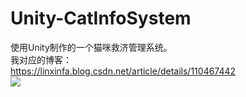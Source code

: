 # Unity-CatInfoSystem
使用Unity制作的一个猫咪救济管理系统。  
我对应的博客：  
https://linxinfa.blog.csdn.net/article/details/110467442  
![](https://img-blog.csdnimg.cn/20201202191245620.gif)
